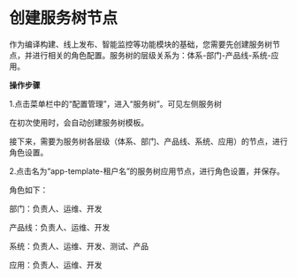 # 创建服务树节点

作为编译构建、线上发布、智能监控等功能模块的基础，您需要先创建服务树节点，并进行相关的角色配置。服务树的层级关系为：体系-部门-产品线-系统-应用。

**操作步骤**

1.点击菜单栏中的“配置管理”，进入“服务树”。可见左侧服务树

在初次使用时，会自动创建服务树模板。


接下来，需要为服务树各层级（体系、部门、产品线、系统、应用）的节点，进行角色设置。

2.点击名为“app-template-租户名”的服务树应用节点，进行角色设置，并保存。

角色如下：

部门：负责人、运维、开发

产品线：负责人、运维、开发

系统：负责人、运维、开发、测试、产品

应用：负责人、运维、开发


